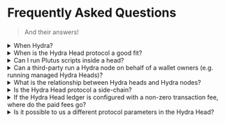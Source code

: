 # Frequently Asked Questions

> And their answers!

<details>
<summary>When Hydra?</summary>

Our <a href="https://github.com/orgs/input-output-hk/projects/21/">roadmap</a> is publicly available on Github. Note that there are multiple sections behind tabs to view it from different angles (as release packages, as quarters, etc...)  

</details>

<details>
<summary>When is the Hydra Head protocol a good fit?</summary>

The Hydra Head protocol is well-suited for any situation where a known set of participants know each other well-enough to agree on building a network but don't trust one another enough with funds management to do so without ways to secure their assets backed by the possibility to settle disputes on the layer 1.

</details>

<details>
<summary>Can I run Plutus scripts inside a head?</summary>

Yes! Transactions running between head participants are full-blown Alonzo transactions. They carry scripts, and spend UTxO in all-the-same manner as layer 1 transactions. Incidentally, each Hydra node is running a Cardano ledger and maintaining a ledger state. However, DApps which currently rely on the PAB for on-chain interactions will fall short when it comes to driving the execution of a Plutus contract inside a head. Indeed, the PAB is currently tightly coupled to the Cardano layer 1 chain; it is a Cardano client that interacts with the chain using the node-to-client mini-protocols (chain-sync, state-query, tx-submission). Hydra nodes do not expose such protocols (yet), making it incompatible with the PAB.

</details>

<details>
<summary>Can a third-party run a Hydra node on behalf of a wallet owners (e.g. running managed Hydra Heads)?</summary>

Totally! This is similar for instance to [Phoenix](https://phoenix.acinq.co/) in Bitcoin Lightning: a non-custodial managed lightning node. As an end-user, one still have full control on the keys and funds, but the underlying infrastructure is managed on one's behalf (provided fees). This however implies some form of trust between the service provider and the user. Indeed, the user implicitly trusts the service provider to, for instance, properly handle contestations and closure of a head.   
</details>

<details>
<summary>What is the relationship between Hydra heads and Hydra nodes?</summary>

It is (at least\*) a **one-to-many** relationship. Each Hydra head is comprised of several Hydra nodes. We are currently aiming for up to 100 nodes per head as a stretch goal. Heads are independent and form an isolated network. It is possible to have infinitely many heads running in parallel. 

_(\*) It is possible to make Hydra nodes support multiple heads making it a many-to-many relationship._

</details>

<details>
<summary>Is the Hydra Head protocol a side-chain?</summary>

No it isn't. In fact, there are two crucial facts that discards heads from being seen as side-chains:

  1. There's no guaranteed data availability on Hydra. Said differently, transactions are (a) only known of the head participants, and (b) typically forgotten as soon as they're processed. Indeed, there's no block in a Hydra head and also no incentive for participants to either keep the history around or make it available to users outside of the head.

  2. A head network is static, new participants cannot join and have to be decided upfront. The network is thus very much isolated / private, and not reachable by any peer. Hydra heads are really channels between a set of well-known participants.

</details>

<details>
<summary>If the Hydra Head ledger is configured with a non-zero transaction fee, where do the paid fees go?</summary>

Setting protocol parameters with `fee > 0` will enforce that transactions in the Hydra Head (layer 2) are consuming more than they produce. On the layer 1, however, the UTxO stay untouched and the total value does not change and a difference is accrued. Right now, when settling an agreed state from the L2 on the L1 during fanout, this difference will be spendable by the Head participant which does post the `fanoutTx`.

</details>

<details>
<summary> Is it possible to us a different protocol parameters in the Hydra Head?</summary>

In principle, yes! The ledger used for L2 transactions is configurable and can use the same or different protocol parameters as the L1. **But there is a catch!** If UTxOs get snapshotted on the L2, they can only be fanned out on the L1 **exactly** like they were snapshotted.

Let's look at two examples:

  1. `minUTxOValue = 0`: Outputs with no "ADA" in their value in the L2 would be disallowed on L1 -> this makes fanout not possible. Using partial fanout as also considered within [this feature](https://github.com/input-output-hk/hydra-poc/issues/190) would only disallow fanout of affected UTxOs.
  2. `maxTxExecutionUnits(L2) > maxTxExecutionUnits(L1)`: Outputs payed to scripts which are too expensive to validate on L1 -> will be fanned out, but become unspendable.
  
With great power, comes great responsibility. 

</details>
